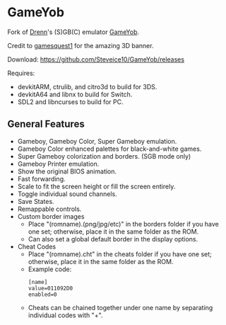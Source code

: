 # GameYob

Fork of [Drenn](https://github.com/Drenn1/)'s (S)GB(C) emulator [GameYob](https://github.com/Drenn1/GameYob/).

Credit to [gamesquest1](http://gbatemp.net/members/gamesquest1.335456/) for the amazing 3D banner.

Download: https://github.com/Steveice10/GameYob/releases

Requires:
* devkitARM, ctrulib, and citro3d to build for 3DS.
* devkitA64 and libnx to build for Switch.
* SDL2 and libncurses to build for PC.

## General Features
* Gameboy, Gameboy Color, Super Gameboy emulation.
* Gameboy Color enhanced palettes for black-and-white games.
* Super Gameboy colorization and borders. (SGB mode only)
* Gameboy Printer emulation.
* Show the original BIOS animation.
* Fast forwarding.
* Scale to fit the screen height or fill the screen entirely.
* Toggle individual sound channels.
* Save States.
* Remappable controls.
* Custom border images
  * Place "(romname).(png/jpg/etc)" in the borders folder if you have one set; otherwise, place it in the same folder as the ROM.
  * Can also set a global default border in the display options.
* Cheat Codes
  * Place "(romname).cht" in the cheats folder if you have one set; otherwise, place it in the same folder as the ROM.
  * Example code:
    ```
    [name]
    value=011092D0
    enabled=0
    ```
  * Cheats can be chained together under one name by separating individual codes with "+".
